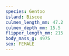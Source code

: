 ```yaml
---
species: Gentoo
island: Biscoe
culmen_length_mm: 47.2
culmen_depth_mm: 15.5
flipper_length_mm: 215
body_mass_g: 4975
sex: FEMALE
---
```

